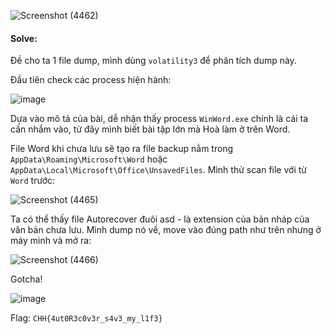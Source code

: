 ![Screenshot (4462)](https://github.com/NVex0/uWU/assets/113530029/8b655ef1-9e86-431e-8d62-9bf0285993d0)

#### Solve:

Đề cho ta 1 file dump, mình dùng `volatility3` để phân tích dump này.

Đầu tiên check các process hiện hành:

![image](https://github.com/NVex0/uWU/assets/113530029/54d827db-c5a6-4cdc-b2f0-5432027b7ffa)

Dựa vào mô tả của bài, dễ nhận thấy process `WinWord.exe` chính là cái ta cần nhắm vào, từ đây mình biết bài tập lớn mà Hoà làm ở trên Word. 

File Word khi chưa lưu sẽ tạo ra file backup nằm trong `AppData\Roaming\Microsoft\Word` hoặc `AppData\Local\Microsoft\Office\UnsavedFiles`. Mình thử scan file với từ `Word` trước:

![Screenshot (4465)](https://github.com/NVex0/uWU/assets/113530029/6aeed601-9b1f-4aba-89f7-4bd37d35f1c9)

Ta có thể thấy file Autorecover đuôi asd - là extension của bản nháp của văn bản chưa lưu. Mình dump nó về, move vào đúng path như trên nhưng ở máy mình và mở ra:

![Screenshot (4466)](https://github.com/NVex0/uWU/assets/113530029/6b346e63-52b7-42e0-94c2-fd1a4aff0300)

Gotcha!

![image](https://github.com/NVex0/uWU/assets/113530029/a45f56f8-905f-4af3-9d45-92f7135cbe1f)

Flag: `CHH{4ut0R3c0v3r_s4v3_my_l1f3}`
